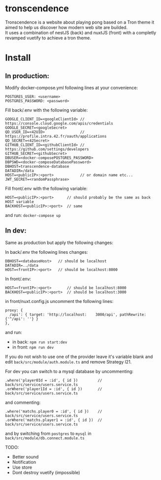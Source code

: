 # tronscendence

Tronscendence is a website about playing pong based on a Tron theme it aimed to help us discover how modern web site are builded.  
It uses a combination of nestJS (back) and nuxtJS (front) with a completly revamped vuetify to achieve a tron theme.

# Install
## In production:

Modify docker-compose.yml following lines at your convenience:
```
POSTGRES_USER: <username>
POSTGRES_PASSWORD: <password>
```

Fill back/.env with the following variable:
```
GOOGLE_CLIENT_ID=<googleClientId> // https://console.cloud.google.com/apis/credentials
GOOGLE_SECRET=<googleSecret>
QD_USER_ID=<42UID>                // https://profile.intra.42.fr/oauth/applications
QD_SECRET=<42Secret>
GITHUB_CLIENT_ID=<githubClientId> // https://github.com/settings/developers
GITHUB_SECRET=<githubSecret>
DBUSER=<docker-composePOSTGRES_PASSWORD>
DBPSWD=<docker-composeDatabasePassword>
DBHOST=transcendence-database
DATADIR=/data
HOST=<publicIP>:<port>            // or domain name etc...
JWT_SECRET=<randomPassphrase>
```

Fill front/.env with the following variable:
```
HOST=<publicIP>:<port>      // should probably be the same as back HOST variable
BACKHOST=<publicIP>:<port>  // same
```

and run: `docker-compose up`

## In dev:

Same as production but apply the following changes:

In back/.env the following lines changes:
```
DBHOST=<databaseHost>   // should be localhost
DATADIR=../data
HOST=<frontIP>:<port>   // should be localhost:8000
```

In front/.env:
```
HOST=<frontIP>:<port>       // should be localhost:8000
BACKHOST=<publicIP>:<port>  // should be localhost:3000
```

in front/nuxt.config.js uncomment the following lines:
```
proxy: {
  /api': { target: 'http://localhost:    3000/api', pathRewrite:{'^/api': ''} }
},
```

and run:
- in back: `npm run start:dev`
- in front: `npm run dev`

If you do not wish to use one of the provider leave it's variable blank and edit `back/src/module/auth.module.ts` and remove <provider>Strategy l21.  
  
For dev you can switch to a mysql database by uncommenting:

```
.where('player0Id = :id', { id })         // back/src/service/users.service.ts
.orWhere('player1Id = :id', { id })       // back/src/service/users.service.ts
```
and commenting:
```
.where('matchs.player0 = :id', { id })    // back/src/service/users.service.ts
.orWhere('matchs.player1 = :id', { id })  // back/src/service/users.service.ts
```
  
and by switching from `postgres` to `mysql` in `back/src/module/db.connect.module.ts`

  
TODO:
- Better sound
- Notification
- Use store
- Dont destroy vuetify (impossible)
